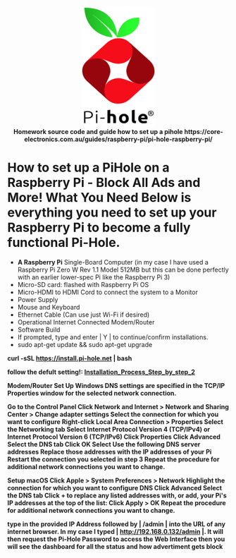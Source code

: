 <!-- markdownlint-configure-file { "MD004": { "style": "consistent" } } -->
<!-- markdownlint-disable MD033 -->
#

<p align="center">
  <img src="https://raw.githubusercontent.com/pi-hole/graphics/refs/heads/master/Vortex/vortex_with_text.svg" alt="Pi-hole website" width="168" height="270">
  <br>
  <strong>Homework source code and guide how to set up a pihole  https://core-electronics.com.au/guides/raspberry-pi/pi-hole-raspberry-pi/</strong>
</p>

<!-- markdownlint-enable MD033 -->

# How to set up a PiHole on a Raspberry Pi - Block All Ads and More! What You Need Below is everything you need to set up your Raspberry Pi to become a fully functional Pi-Hole.

- **A Raspberry Pi** Single-Board Computer (in my case I have used a Raspberry Pi Zero W Rev 1.1 Model 512MB but this can be done perfectly with an earlier lower-spec Pi like the Raspberry Pi 3)
- Micro-SD card: flashed with Raspberry Pi OS
- Micro-HDMI to HDMI Cord to connect the system to a Monitor
- Power Supply
- Mouse and Keyboard
- Ethernet Cable (Can use just Wi-Fi if desired)
- Operational Internet Connected Modem/Router
- Software Build
- If prompted, type and enter | Y | to continue/confirm installations.
- sudo apt-get update && sudo apt-get upgrade

 <strong>curl -sSL https://install.pi-hole.net | bash
 
**follow the defult setting!**: [Installation_Process_Step_by_step_2](https://docs.pi-hole.net/main/prerequisites/)

**Modem/Router Set Up Windows DNS settings are specified in the TCP/IP Properties window for the selected network connection.**

Go to the Control Panel Click Network and Internet > Network and Sharing Center > Change adapter settings Select the connection for which you want to configure Right-click Local Area Connection > Properties Select the Networking tab Select Internet Protocol Version 4 (TCP/IPv4) or Internet Protocol Version 6 (TCP/IPv6) Click Properties Click Advanced Select the DNS tab Click OK Select Use the following DNS server addresses Replace those addresses with the IP addresses of your Pi Restart the connection you selected in step 3 Repeat the procedure for additional network connections you want to change. 

Setup
macOS
Click Apple > System Preferences > Network
Highlight the connection for which you want to configure DNS
Click Advanced
Select the DNS tab
Click + to replace any listed addresses with, or add, your Pi's IP addresses at the top of the list:
Click Apply > OK
Repeat the procedure for additional network connections you want to change.


 type in the provided IP Address followed by | /admin | into the URL of any internet browser. In my case I typed | http://192.168.0.132/admin |. It will then request the Pi-Hole Password to access the Web Interface
then you will see the dashboard for all the status and how advertiment gets block
